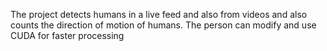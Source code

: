 The project detects humans in a live feed and also from videos and also counts the direction of motion of humans.
The person can modify and use CUDA for faster processing
